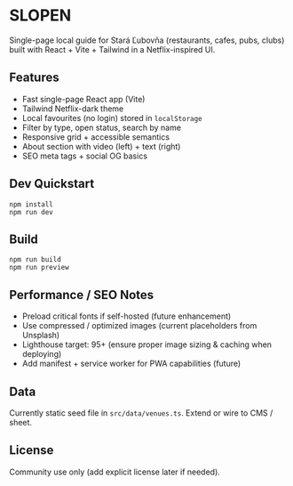 # SLOPEN

Single-page local guide for Stará Ľubovňa (restaurants, cafes, pubs, clubs) built with React + Vite + Tailwind in a Netflix-inspired UI.

## Features
- Fast single-page React app (Vite)
- Tailwind Netflix-dark theme
- Local favourites (no login) stored in `localStorage`
- Filter by type, open status, search by name
- Responsive grid + accessible semantics
- About section with video (left) + text (right)
- SEO meta tags + social OG basics

## Dev Quickstart
```
npm install
npm run dev
```

## Build
```
npm run build
npm run preview
```

## Performance / SEO Notes
- Preload critical fonts if self-hosted (future enhancement)
- Use compressed / optimized images (current placeholders from Unsplash)
- Lighthouse target: 95+ (ensure proper image sizing & caching when deploying)
- Add manifest + service worker for PWA capabilities (future)

## Data
Currently static seed file in `src/data/venues.ts`. Extend or wire to CMS / sheet.

## License
Community use only (add explicit license later if needed).
